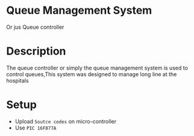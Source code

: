# Queue Management System
Or jus Queue controller

# Description

The queue controller or simply the queue management system is used to control queues,This system was designed to manage long line at the hospitals

# Setup

- Upload `Soutce codes` on micro-controller
- Use `PIC 16F877A` 

